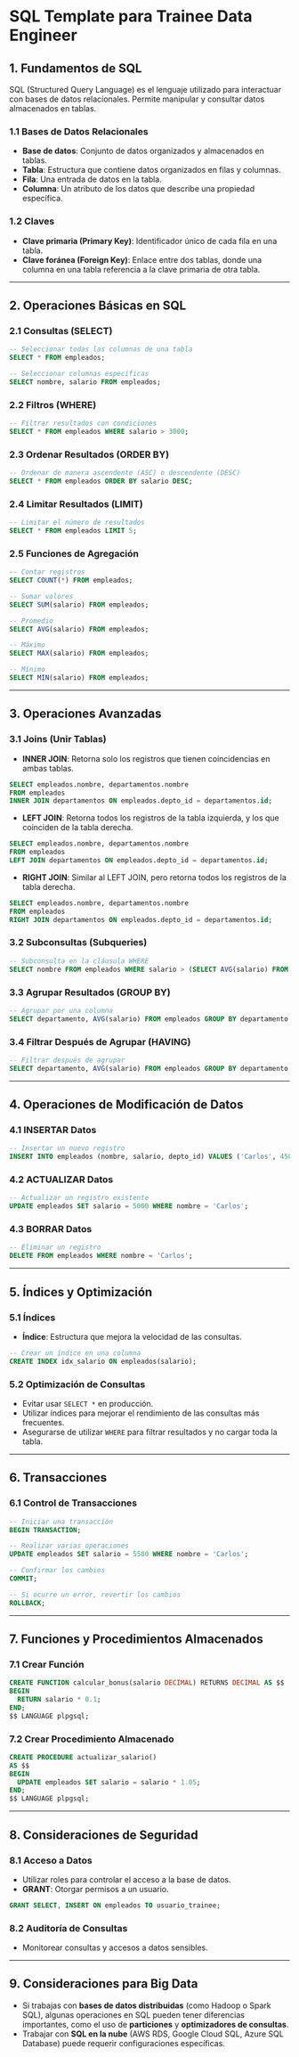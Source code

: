 # SQL Template para Trainee Data Engineer

## 1. **Fundamentos de SQL**
SQL (Structured Query Language) es el lenguaje utilizado para interactuar con bases de datos relacionales. Permite manipular y consultar datos almacenados en tablas.

### 1.1 **Bases de Datos Relacionales**
- **Base de datos**: Conjunto de datos organizados y almacenados en tablas.
- **Tabla**: Estructura que contiene datos organizados en filas y columnas.
- **Fila**: Una entrada de datos en la tabla.
- **Columna**: Un atributo de los datos que describe una propiedad específica.

### 1.2 **Claves**
- **Clave primaria (Primary Key)**: Identificador único de cada fila en una tabla.
- **Clave foránea (Foreign Key)**: Enlace entre dos tablas, donde una columna en una tabla referencia a la clave primaria de otra tabla.

---

## 2. **Operaciones Básicas en SQL**

### 2.1 **Consultas (SELECT)**
```sql
-- Seleccionar todas las columnas de una tabla
SELECT * FROM empleados;

-- Seleccionar columnas específicas
SELECT nombre, salario FROM empleados;
```

### 2.2 **Filtros (WHERE)**
```sql
-- Filtrar resultados con condiciones
SELECT * FROM empleados WHERE salario > 3000;
```

### 2.3 **Ordenar Resultados (ORDER BY)**
```sql
-- Ordenar de manera ascendente (ASC) o descendente (DESC)
SELECT * FROM empleados ORDER BY salario DESC;
```

### 2.4 **Limitar Resultados (LIMIT)**
```sql
-- Limitar el número de resultados
SELECT * FROM empleados LIMIT 5;
```

### 2.5 **Funciones de Agregación**
```sql
-- Contar registros
SELECT COUNT(*) FROM empleados;

-- Sumar valores
SELECT SUM(salario) FROM empleados;

-- Promedio
SELECT AVG(salario) FROM empleados;

-- Máximo
SELECT MAX(salario) FROM empleados;

-- Mínimo
SELECT MIN(salario) FROM empleados;
```

---

## 3. **Operaciones Avanzadas**

### 3.1 **Joins (Unir Tablas)**
- **INNER JOIN**: Retorna solo los registros que tienen coincidencias en ambas tablas.
```sql
SELECT empleados.nombre, departamentos.nombre
FROM empleados
INNER JOIN departamentos ON empleados.depto_id = departamentos.id;
```

- **LEFT JOIN**: Retorna todos los registros de la tabla izquierda, y los que coinciden de la tabla derecha.
```sql
SELECT empleados.nombre, departamentos.nombre
FROM empleados
LEFT JOIN departamentos ON empleados.depto_id = departamentos.id;
```

- **RIGHT JOIN**: Similar al LEFT JOIN, pero retorna todos los registros de la tabla derecha.
```sql
SELECT empleados.nombre, departamentos.nombre
FROM empleados
RIGHT JOIN departamentos ON empleados.depto_id = departamentos.id;
```

### 3.2 **Subconsultas (Subqueries)**
```sql
-- Subconsulta en la cláusula WHERE
SELECT nombre FROM empleados WHERE salario > (SELECT AVG(salario) FROM empleados);
```

### 3.3 **Agrupar Resultados (GROUP BY)**
```sql
-- Agrupar por una columna
SELECT departamento, AVG(salario) FROM empleados GROUP BY departamento;
```

### 3.4 **Filtrar Después de Agrupar (HAVING)**
```sql
-- Filtrar después de agrupar
SELECT departamento, AVG(salario) FROM empleados GROUP BY departamento HAVING AVG(salario) > 3500;
```

---

## 4. **Operaciones de Modificación de Datos**

### 4.1 **INSERTAR Datos**
```sql
-- Insertar un nuevo registro
INSERT INTO empleados (nombre, salario, depto_id) VALUES ('Carlos', 4500, 3);
```

### 4.2 **ACTUALIZAR Datos**
```sql
-- Actualizar un registro existente
UPDATE empleados SET salario = 5000 WHERE nombre = 'Carlos';
```

### 4.3 **BORRAR Datos**
```sql
-- Eliminar un registro
DELETE FROM empleados WHERE nombre = 'Carlos';
```

---

## 5. **Índices y Optimización**

### 5.1 **Índices**
- **Índice**: Estructura que mejora la velocidad de las consultas.
```sql
-- Crear un índice en una columna
CREATE INDEX idx_salario ON empleados(salario);
```

### 5.2 **Optimización de Consultas**
- Evitar usar `SELECT *` en producción.
- Utilizar índices para mejorar el rendimiento de las consultas más frecuentes.
- Asegurarse de utilizar `WHERE` para filtrar resultados y no cargar toda la tabla.

---

## 6. **Transacciones**

### 6.1 **Control de Transacciones**
```sql
-- Iniciar una transacción
BEGIN TRANSACTION;

-- Realizar varias operaciones
UPDATE empleados SET salario = 5500 WHERE nombre = 'Carlos';

-- Confirmar los cambios
COMMIT;

-- Si ocurre un error, revertir los cambios
ROLLBACK;
```

---

## 7. **Funciones y Procedimientos Almacenados**

### 7.1 **Crear Función**
```sql
CREATE FUNCTION calcular_bonus(salario DECIMAL) RETURNS DECIMAL AS $$
BEGIN
  RETURN salario * 0.1;
END;
$$ LANGUAGE plpgsql;
```

### 7.2 **Crear Procedimiento Almacenado**
```sql
CREATE PROCEDURE actualizar_salario()
AS $$
BEGIN
  UPDATE empleados SET salario = salario * 1.05;
END;
$$ LANGUAGE plpgsql;
```

---

## 8. **Consideraciones de Seguridad**

### 8.1 **Acceso a Datos**
- Utilizar roles para controlar el acceso a la base de datos.
- **GRANT**: Otorgar permisos a un usuario.
```sql
GRANT SELECT, INSERT ON empleados TO usuario_trainee;
```

### 8.2 **Auditoría de Consultas**
- Monitorear consultas y accesos a datos sensibles.

---

## 9. **Consideraciones para Big Data**

- Si trabajas con **bases de datos distribuidas** (como Hadoop o Spark SQL), algunas operaciones en SQL pueden tener diferencias importantes, como el uso de **particiones** y **optimizadores de consultas**.
- Trabajar con **SQL en la nube** (AWS RDS, Google Cloud SQL, Azure SQL Database) puede requerir configuraciones específicas.
